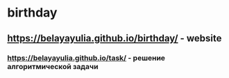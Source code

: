 # birthday
##  https://belayayulia.github.io/birthday/ - website
### https://belayayulia.github.io/task/ - решение алгоритмической задачи

